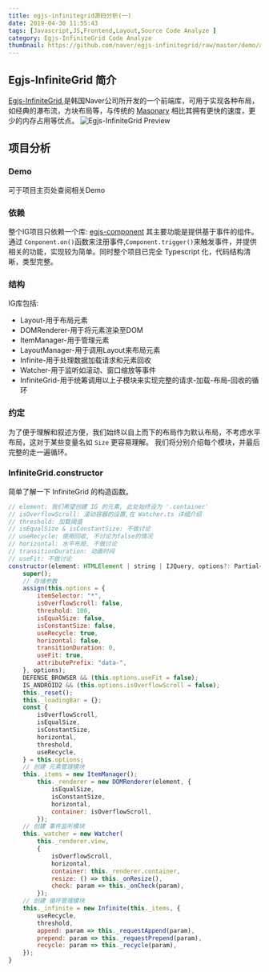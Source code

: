 ```yaml
---
title: egjs-infinitegrid源码分析(一)
date: 2019-04-30 11:55:43
tags: [Javascript,JS,Frontend,Layout,Source Code Analyze ]
category: Egjs-InfiniteGrid Code Analyze
thumbnail: https://github.com/naver/egjs-infinitegrid/raw/master/demo/assets/image/layout.gif
---
```

## Egjs-InfiniteGrid 简介
[Egjs-InfiniteGrid](https://github.com/naver/egjs-infinitegrid/),是韩国Naver公司所开发的一个前端库，可用于实现各种布局，如经典的瀑布流，方块布局等，与传统的 [Masonary](https://masonry.desandro.com/layout.html) 相比其拥有更快的速度，更少的内存占用等优点。
![Egjs-InfiniteGrid Preview](https://github.com/naver/egjs-infinitegrid/raw/master/demo/assets/image/layout.gif)
<!-- More -->
## 项目分析
### Demo
可于项目主页处查阅相关Demo
### 依赖
整个IG项目只依赖一个库: [egjs-component](https://www.npmjs.com/package/@egjs/component) 其主要功能是提供基于事件的组件。通过 `Conponent.on()`函数来注册事件,`Component.trigger()`来触发事件，并提供相关的功能，实现较为简单。同时整个项目已完全 Typescript 化，代码结构清晰，类型完整。
### 结构
IG库包括:
* Layout-用于布局元素
* DOMRenderer-用于将元素渲染至DOM
* ItemManager-用于管理元素
* LayoutManager-用于调用Layout来布局元素
* Infinite-用于处理数据加载请求和元素回收
* Watcher-用于监听如滚动、窗口缩放等事件
* InfiniteGrid-用于统筹调用以上子模块来实现完整的请求-加载-布局-回收的循环
### 约定
为了便于理解和叙述方便，我们始终以自上而下的布局作为默认布局，不考虑水平布局，这对于某些变量名如 `Size` 更容易理解。
我们将分别介绍每个模块，并最后完整的走一遍循环。

### InfiniteGrid.constructor
简单了解一下 InfiniteGrid 的构造函数。
``` js
// element: 我们希望创建 IG 的元素, 此处始终设为 '.container'
// isOverflowScroll: 滚动容器的设置,在 Watcher.ts 详细介绍
// threshold: 加载阈值
// isEqualSize & isConstantSize: 不做讨论
// useRecycle: 使用回收, 不讨论为false的情况
// horizontal: 水平布局, 不做讨论
// transitionDuration: 动画时间
// useFit: 不做讨论
constructor(element: HTMLElement | string | IJQuery, options?: Partial<IInfiniteGridOptions>) {
	super();
	// 存储参数
	assign(this.options = {
		itemSelector: "*",
		isOverflowScroll: false,
		threshold: 100,
		isEqualSize: false,
		isConstantSize: false,
		useRecycle: true,
		horizontal: false,
		transitionDuration: 0,
		useFit: true,
		attributePrefix: "data-",
	}, options);
	DEFENSE_BROWSER && (this.options.useFit = false);
	IS_ANDROID2 && (this.options.isOverflowScroll = false);
	this._reset();
	this._loadingBar = {};
	const {
		isOverflowScroll,
		isEqualSize,
		isConstantSize,
		horizontal,
		threshold,
		useRecycle,
	} = this.options;
	// 创建 元素管理模块
	this._items = new ItemManager();
		this._renderer = new DOMRenderer(element, {
			isEqualSize,
			isConstantSize,
			horizontal,
			container: isOverflowScroll,
		});
	// 创建 事件监听模块
	this._watcher = new Watcher(
		this._renderer.view,
		{
			isOverflowScroll,
			horizontal,
			container: this._renderer.container,
			resize: () => this._onResize(),
			check: param => this._onCheck(param),
		});
	// 创建 循环管理模块
	this._infinite = new Infinite(this._items, {
		useRecycle,
		threshold,
		append: param => this._requestAppend(param),
		prepend: param => this._requestPrepend(param),
		recycle: param => this._recycle(param),
	});
}
```